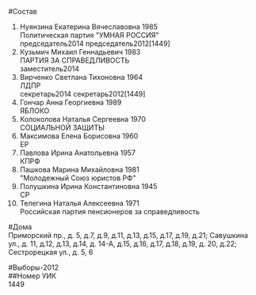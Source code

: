 #Состав  
1. Нуянзина Екатерина Вячеславовна 1985  
    Политическая партия "УМНАЯ РОССИЯ"  
    председатель2014 председатель2012[1449]  
2. Кузьмич Михаил Геннадьевич 1983  
    ПАРТИЯ ЗА СПРАВЕДЛИВОСТЬ  
    заместитель2014  
3. Вирченко Светлана Тихоновна 1964  
    ЛДПР  
    секретарь2014 секретарь2012[1449]  
4. Гончар Анна Георгиевна 1989  
    ЯБЛОКО  
5. Колоколова Наталья Сергеевна 1970  
    СОЦИАЛЬНОЙ ЗАЩИТЫ  
6. Максимова Елена Борисовна 1960  
    ЕР  
7. Павлова Ирина Анатольевна 1957  
    КПРФ  
8. Пашкова Марина Михайловна 1981  
    "Молодежный Союз юристов РФ"  
9. Полушкина Ирина Константиновна 1945  
    СР  
10. Телегина Наталья Алексеевна 1971  
    Российская партия пенсионеров за справедливость  
  
#Дома  
Приморский пр., д. 5, д.7, д.9, д.11, д.13, д.15, д.17, д.19, д.21;  Савушкина ул., д. 11, д.12, д.13, д.14, д. 14-А,  д.15, д.16, д.17, д.18, д.19,  д. 20, д.22; Сестрорецкая ул., д. 5, 6  
  
#Выборы-2012  
##Номер УИК  
1449  
